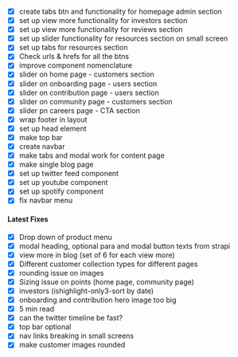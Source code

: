 - [x] create tabs btn and functionality for homepage admin section
- [x] set up view more functionality for investors section
- [x] set up view more functionality for reviews section
- [x] set up slider functionality for resources section on small screen
- [x] set up tabs for resources section
- [x] Check urls & hrefs for all the btns
- [x] improve component nomenclature
- [x] slider on home page - customers section
- [x] slider on onboarding page - users section
- [x] slider on contribution page - users section
- [x] slider on community page - customers section
- [x] slider pn careers page - CTA section
- [x] wrap footer in layout
- [x] set up head element
- [x] make top bar
- [x] create navbar
- [x] make tabs and modal work for content page
- [x] make single blog page
- [x] set up twitter feed component
- [x] set up youtube component
- [x] set up spotify component
- [x] fix navbar menu

#### Latest Fixes

- [x] Drop down of product menu
- [x] modal heading, optional para and modal button texts from strapi
- [x] view more in blog (set of 6 for each view more)
- [x] Different customer collection types for different pages
- [x] rounding issue on images
- [x] Sizing issue on points (home page, community page)
- [x] investors (ishighlight-only3-sort by date)
- [x] onboarding and contribution hero image too big
- [x] 5 min read
- [x] can the twitter timeline be fast?
- [x] top bar optional
- [x] nav links breaking in small screens
- [x] make customer images rounded
